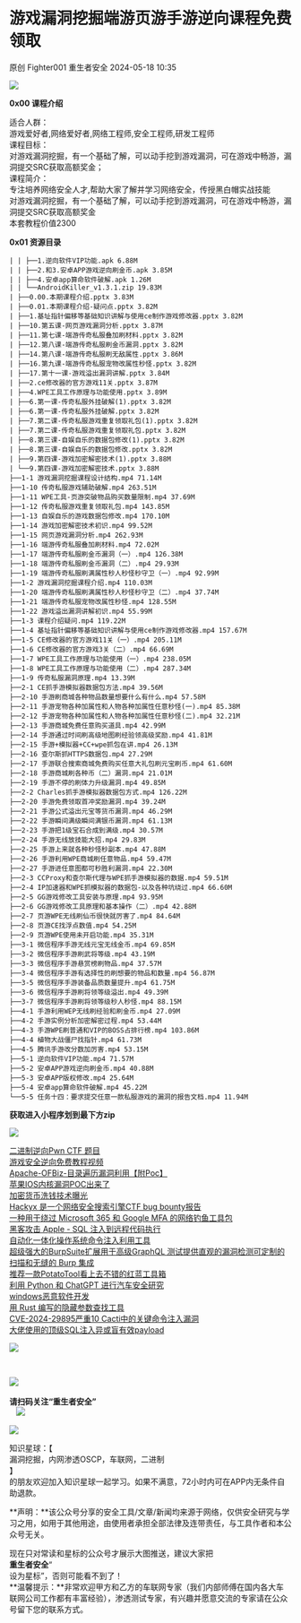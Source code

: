 #  游戏漏洞挖掘端游页游手游逆向课程免费领取   
原创 Fighter001  重生者安全   2024-05-18 10:35  
  
![](https://mmbiz.qpic.cn/sz_mmbiz_png/SEVwkT7gYkmWcuXecnWxn0nNnjEURxV7TX3vdfb7rcBt6ictlV3xxPdcVS8cXFG8Tq6TicR92PHnFDmnsu2icKf7A/640?wx_fmt=png&from=appmsg "")  
  
**0x00 课程介绍**  
  
适合人群：  
游戏爱好者,网络爱好者,网络工程师,安全工程师,研发工程师  
课程目标：  
对游戏漏洞挖掘，有一个基础了解，可以动手挖到游戏漏洞，可在游戏中畅游，漏洞提交SRC获取高额奖金；  
课程简介：  
专注培养网络安全人才,帮助大家了解并学习网络安全，传授黑白帽实战技能  
对游戏漏洞挖掘，有一个基础了解，可以动手挖到游戏漏洞，可在游戏中畅游，漏洞提交SRC获取高额奖金  
本套教程价值2300  
  
**0x01 资源目录**  
```
| | ├──1.逆向软件VIP功能.apk 6.88M
| | ├──2.和3.安卓APP游戏逆向刷金币.apk 3.85M
| | ├──4.安卓app算命软件破解.apk 1.26M
| | └──AndroidKiller_v1.3.1.zip 19.83M
| ├──0.00.本期课程介绍.pptx 3.83M
| ├──0.01.本期课程介绍-疑问点.pptx 3.82M
| ├──1.基址指针偏移等基础知识讲解与使用ce制作游戏修改器.pptx 3.82M
| ├──10.第五课-网页游戏漏洞分析.pptx 3.87M
| ├──11.第七课-端游传奇私服叠加刷材料.pptx 3.82M
| ├──12.第八课-端游传奇私服刷金币漏洞.pptx 3.82M
| ├──14.第八课-端游传奇私服刷无敌属性.pptx 3.86M
| ├──16.第九课-端游传奇私服宠物改属性秒怪.pptx 3.82M
| ├──17.第十一课-游戏溢出漏洞讲解.pptx 3.84M
| ├──2.ce修改器的官方游戏11关.pptx 3.87M
| ├──4.WPE工具工作原理与功能使用.pptx 3.89M
| ├──6.第一课-传奇私服外挂破解(1).pptx 3.82M
| ├──6.第一课-传奇私服外挂破解.pptx 3.82M
| ├──7.第二课-传奇私服游戏重复领取礼包(1).pptx 3.82M
| ├──7.第二课-传奇私服游戏重复领取礼包.pptx 3.82M
| ├──8.第三课-自娱自乐的数据包修改(1).pptx 3.82M
| ├──8.第三课-自娱自乐的数据包修改.pptx 3.82M
| ├──9.第四课-游戏加密解密技术(1).pptx 3.88M
| └──9.第四课-游戏加密解密技术.pptx 3.88M
├──1-1 游戏漏洞挖掘课程设计结构.mp4 71.14M
├──1-10 传奇私服游戏辅助破解.mp4 263.51M
├──1-11 WPE工具-页游突破物品购买数量限制.mp4 37.69M
├──1-12 传奇私服游戏重复领取礼包.mp4 143.85M
├──1-13 自娱自乐的游戏数据包修改.mp4 170.10M
├──1-14 游戏加密解密技术初识.mp4 99.52M
├──1-15 网页游戏漏洞分析.mp4 262.93M
├──1-16 端游传奇私服叠加刷材料.mp4 72.02M
├──1-17 端游传奇私服刷金币漏洞（一）.mp4 126.38M
├──1-18 端游传奇私服刷金币漏洞（二）.mp4 29.93M
├──1-19 端游传奇私服刷满属性秒人秒怪秒守卫（一）.mp4 92.99M
├──1-2 游戏漏洞挖掘课程介绍.mp4 110.03M
├──1-20 端游传奇私服刷满属性秒人秒怪秒守卫（二）.mp4 37.74M
├──1-21 端游传奇私服宠物改属性秒怪.mp4 128.55M
├──1-22 游戏溢出漏洞讲解初识.mp4 55.99M
├──1-3 课程介绍疑问.mp4 119.22M
├──1-4 基址指针偏移等基础知识讲解与使用ce制作游戏修改器.mp4 157.67M
├──1-5 CE修改器的官方游戏11关（一）.mp4 205.11M
├──1-6 CE修改器的官方游戏3关（二）.mp4 66.69M
├──1-7 WPE工具工作原理与功能使用（一）.mp4 238.05M
├──1-8 WPE工具工作原理与功能使用（二）.mp4 287.34M
├──1-9 传奇私服漏洞原理.mp4 13.39M
├──2-1 CE抓手游模拟器数据包方法.mp4 39.56M
├──2-10 手游刷商城各种物品数量想要什么有什么.mp4 57.58M
├──2-11 手游宠物各种加属性和人物各种加属性任意秒怪(一).mp4 85.38M
├──2-12 手游宠物各种加属性和人物各种加属性任意秒怪(二).mp4 32.21M
├──2-13 手游商城免费任意购买道具.mp4 42.99M
├──2-14 手游通过时间刷高级地图刷经验领高级奖励.mp4 41.81M
├──2-15 手游+模拟器+CC+wpe抓包在讲.mp4 26.13M
├──2-16 查尔斯抓HTTPS数据包.mp4 27.29M
├──2-17 手游联合搜索商城免费购买任意大礼包刷元宝刷币.mp4 61.60M
├──2-18 手游商城刷各种币（二）漏洞.mp4 21.01M
├──2-19 手游不停的刷体力升级漏洞.mp4 49.85M
├──2-2 Charles抓手游模拟器数据包方式.mp4 126.22M
├──2-20 手游免费领取首冲奖励漏洞.mp4 39.24M
├──2-21 手游公式溢出元宝等货币漏洞.mp4 46.29M
├──2-22 手游瞬间满级瞬间满银币漏洞.mp4 61.13M
├──2-23 手游把1级宝石合成到满级.mp4 30.57M
├──2-24 手游无线放技能大招.mp4 29.83M
├──2-25 手游上来就各种秒怪秒副本.mp4 47.88M
├──2-26 手游利用WPE商城刷任意物品.mp4 59.47M
├──2-27 手游进任意图都可秒胜利漏洞.mp4 22.30M
├──2-3 CCProxy和查尔斯代理与WPE抓手游模拟器的数据.mp4 59.51M
├──2-4 IP加速器和WPE抓模拟器的数据包-以及各种坑绕过.mp4 66.60M
├──2-5 GG游戏修改工具安装与原理.mp4 93.95M
├──2-6 GG游戏修改工具原理和基本操作（二）.mp4 42.88M
├──2-7 页游WPE无线刷仙币很快就厉害了.mp4 84.64M
├──2-8 页游CE找浮点数值.mp4 54.25M
├──2-9 页游WPE使用未开启功能.mp4 35.31M
├──3-1 微信程序手游无线元宝无线金币.mp4 69.85M
├──3-2 微信程序手游刷武将等级.mp4 43.19M
├──3-3 微信程序手游悬赏榜刷物品.mp4 37.57M
├──3-4 微信程序手游有选择性的刷想要的物品和数量.mp4 56.87M
├──3-5 微信程序手游装备品质数量提升.mp4 61.75M
├──3-6 微信程序手游刷将领等级溢出.mp4 49.39M
├──3-7 微信程序手游刷将领等级秒人秒怪.mp4 88.15M
├──4-1 手游利用WEP无线刷经验和刷金币.mp4 27.09M
├──4-2 手游实例分析加密解密过程.mp4 53.44M
├──4-3 手游WPE刷普通和VIP的BOSS占排行榜.mp4 103.86M
├──4-4 植物大战僵尸找指针.mp4 61.73M
├──4-5 腾讯手游改分数加厉害.mp4 53.15M
├──5-1 逆向软件VIP功能.mp4 71.57M
├──5-2 安卓APP游戏逆向刷金币.mp4 40.88M
├──5-3 安卓APP版权修改.mp4 25.64M
├──5-4 安卓app算命软件破解.mp4 45.22M
└──5-5 任务十四：要求提交任意一款私服游戏的漏洞的报告文档.mp4 11.94M
```  
  
**获取进入小程序划到最下方zip**  
  
  
![](https://mmbiz.qpic.cn/sz_mmbiz_jpg/SEVwkT7gYkmWcuXecnWxn0nNnjEURxV7KLRE6NxNK9w6J4bAMqaUCzzsp3t7IWxr1ibTcch3adgLOm6xWhFjaCQ/640?wx_fmt=jpeg&from=appmsg "")  
  
[二进制逆向Pwn CTF 题目](http://mp.weixin.qq.com/s?__biz=Mzg4NTczMTMyMQ==&mid=2247485927&idx=1&sn=9c35433266aeb380192a09307aedaab2&chksm=cfa53371f8d2ba67e58b365f431e7d1475af6bc089a57e09191e5be7b4c55b91806de0631a54&scene=21#wechat_redirect)  
[游戏安全逆向免费教程视频](http://mp.weixin.qq.com/s?__biz=Mzg4NTczMTMyMQ==&mid=2247485910&idx=1&sn=73e022018730091606216d56a3b2e4b5&chksm=cfa53340f8d2ba56f8ac5fbcd2a3782e256cefe390d21e4ef9712ee37cc67647f480cd622743&scene=21#wechat_redirect)  
[Apache-OFBiz-目录遍历漏洞利用【附Poc】](http://mp.weixin.qq.com/s?__biz=Mzg4NTczMTMyMQ==&mid=2247485895&idx=1&sn=82eaa29aa8e1e37c04a41f3b5fe8b8de&chksm=cfa53351f8d2ba472138dcf36907e97535ac15e19496dcc039be02bcc29a27c38a0e6b6627dd&scene=21#wechat_redirect)  
[苹果IOS内核漏洞POC出来了](http://mp.weixin.qq.com/s?__biz=Mzg4NTczMTMyMQ==&mid=2247485910&idx=1&sn=73e022018730091606216d56a3b2e4b5&chksm=cfa53340f8d2ba56f8ac5fbcd2a3782e256cefe390d21e4ef9712ee37cc67647f480cd622743&scene=21#wechat_redirect)  
[加密货币洗钱技术曝光](http://mp.weixin.qq.com/s?__biz=Mzg4NTczMTMyMQ==&mid=2247485812&idx=1&sn=752abaae35cb16684666c40206d70726&chksm=cfa533e2f8d2baf4dbaf2499603cc1f9d0ba6b2960546465913a00fff598d01d13f9a8153ae8&scene=21#wechat_redirect)  
[Hackyx 是一个网络安全搜索引擎CTF bug bounty报告](http://mp.weixin.qq.com/s?__biz=Mzg4NTczMTMyMQ==&mid=2247485768&idx=1&sn=958e72000156961ea23eba4ec30315d0&chksm=cfa533def8d2bac85d4d00057cffb471198cab5e761adfa23ef68ec66df6cca0d41701fe0c36&scene=21#wechat_redirect)  
[一种用于绕过 Microsoft 365 和 Google MFA 的网络钓鱼工具包](http://mp.weixin.qq.com/s?__biz=Mzg4NTczMTMyMQ==&mid=2247485727&idx=1&sn=d1684574d925aa80813bcec871a4a7f7&chksm=cfa53389f8d2ba9f76c39e993f1ee262551c7e66425ca3eaa888b905590435e51461b5f2e3bf&scene=21#wechat_redirect)  
[黑客攻击 Apple - SQL 注入到远程代码执行](http://mp.weixin.qq.com/s?__biz=Mzg4NTczMTMyMQ==&mid=2247485681&idx=1&sn=ea5fd81cd2bcb20396821ae0fccb2075&chksm=cfa53267f8d2bb715b9866327705e4807b10bb5462727c257a95448996d5e36a689041c7473d&scene=21#wechat_redirect)  
[自动化一体化操作系统命令注入利用工具](http://mp.weixin.qq.com/s?__biz=Mzg4NTczMTMyMQ==&mid=2247485680&idx=1&sn=e764a9c8fc667366c90862f60a80af7a&chksm=cfa53266f8d2bb70044c7ce362b6a45b042313d04e3f34714e14a86e547028db008c48727616&scene=21#wechat_redirect)  
[超级强大的BurpSuite扩展用于高级GraphQL 测试提供直观的漏洞检测可定制的扫描和无缝的 Burp 集成](http://mp.weixin.qq.com/s?__biz=Mzg4NTczMTMyMQ==&mid=2247485640&idx=1&sn=d143d069ae23d92e2b4b707d4d015874&chksm=cfa5325ef8d2bb486a7e1dec8197a1a6d072f2c10c281194c807163d010ec433eaf4b997027a&scene=21#wechat_redirect)  
[推荐一款PotatoTool看上去不错的红蓝工具箱](http://mp.weixin.qq.com/s?__biz=Mzg4NTczMTMyMQ==&mid=2247485542&idx=1&sn=4f11956791287c190beca2da37c1d4b5&chksm=cfa532f0f8d2bbe64ac6475793a9bb922713a7914634a830ef2e8b2c3bf8afbb0723ba7e3646&scene=21#wechat_redirect)  
[利用 Python 和 ChatGPT 进行汽车安全研究](http://mp.weixin.qq.com/s?__biz=Mzg4NTczMTMyMQ==&mid=2247485529&idx=1&sn=e9e9627f854aacadebcc03a6c13408e4&chksm=cfa532cff8d2bbd9b48b2d1df914d33dde14ae75f4795087e39728a2b2ed9fc05817b3f9c02f&scene=21#wechat_redirect)  
[windows恶意软件开发](http://mp.weixin.qq.com/s?__biz=Mzg4NTczMTMyMQ==&mid=2247485839&idx=1&sn=c2c2c670dbbf3840cd5e8e8f4844dc61&chksm=cfa53319f8d2ba0fc7df4b83b1f3a3ae26bbf07b541dd5440ac933cb3f96910ee2c78e9a71bc&scene=21#wechat_redirect)  
[用 Rust 编写的隐藏参数查找工具](http://mp.weixin.qq.com/s?__biz=Mzg4NTczMTMyMQ==&mid=2247485850&idx=1&sn=66041243e3c52141c55131247f6e8e60&chksm=cfa5330cf8d2ba1af828880a93e35a0fdfb407e833e16e903a9d07d3367424073b66ccfcb009&scene=21#wechat_redirect)  
[CVE-2024-29895严重10 Cacti中的关键命令注入漏洞](http://mp.weixin.qq.com/s?__biz=Mzg4NTczMTMyMQ==&mid=2247485868&idx=1&sn=dee7c4328b43c9437ed0f57e712a53f9&chksm=cfa5333af8d2ba2c3abc4f9e2cc6b239a1264c0d5ac3db67e05d9181da2a60fdae473ebe5ea7&scene=21#wechat_redirect)  
[大佬使用的顶级SQL注入异或盲有效payload](http://mp.weixin.qq.com/s?__biz=Mzg4NTczMTMyMQ==&mid=2247485872&idx=1&sn=8dfae692fa05e3e6a003352661f9c17e&chksm=cfa53326f8d2ba3034f92fd939ae3d9172f2cf36f987c9d2da4bb8258fe35adef2278ab2de24&scene=21#wechat_redirect)  
  
  
![](https://mmbiz.qpic.cn/sz_mmbiz_jpg/SEVwkT7gYkmWcuXecnWxn0nNnjEURxV7EoXVnjl2TLtoKZPLuuic5QJFhTIHKuClkF6tyovqF8A1aD1ibT2IUzVQ/640?wx_fmt=jpeg&from=appmsg "")  
  
                  
  
![](https://mmbiz.qpic.cn/sz_mmbiz_gif/SEVwkT7gYkmWcuXecnWxn0nNnjEURxV71Iib6iao3ITicrXIicQBhom8mN6WXiacJDDf2GVsT02tg6dcgmN1UywFTwg/640?wx_fmt=gif&from=appmsg "")  
     
**请扫码关注“重生者安全”**  
   ![](https://mmbiz.qpic.cn/sz_mmbiz_gif/SEVwkT7gYkmWcuXecnWxn0nNnjEURxV71Iib6iao3ITicrXIicQBhom8mN6WXiacJDDf2GVsT02tg6dcgmN1UywFTwg/640?wx_fmt=gif&from=appmsg "")  
  
  
![](https://mmbiz.qpic.cn/sz_mmbiz/SEVwkT7gYkmWcuXecnWxn0nNnjEURxV7AKkJumlqDKTY37vPfLHIrianwiatvVxlQiaAUyAfOUfHZ1tvFU1n8tW6Q/640?wx_fmt=jpeg&from=appmsg "")  
  
知识星球：【  
漏洞挖掘，内网渗透OSCP，车联网，二进制  
】  
的朋友欢迎加入知识星球一起学习。如果不满意，72小时内可在APP内无条件自助退款。  
  
  
**声明：**该公众号分享的安全工具/文章/新闻均来源于网络，仅供安全研究与学习之用，如用于其他用途，由使用者承担全部法律及连带责任，与工具作者和本公众号无关。  
  
现在只对常读和星标的公众号才展示大图推送，建议大家把  
**重生者安全**“  
设为星标”，否则可能看不到了！  
**温馨提示：**非常欢迎甲方和乙方的车联网专家（我们内部师傅在国内各大车联网公司工作都有丰富经验），渗透测试专家，有兴趣并愿意交流的专家请在公众号留下您的联系方式。  
  
